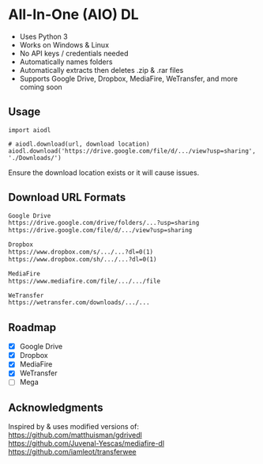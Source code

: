 # All-In-One (AIO) DL

- Uses Python 3 
- Works on Windows & Linux
- No API keys / credentials needed
- Automatically names folders
- Automatically extracts then deletes .zip & .rar files
- Supports Google Drive, Dropbox, MediaFire, WeTransfer, and more coming soon

## Usage
```python3
import aiodl

# aiodl.download(url, download location)
aiodl.download('https://drive.google.com/file/d/.../view?usp=sharing', './Downloads/')
```
Ensure the download location exists or it will cause issues.

## Download URL Formats
```txt
Google Drive
https://drive.google.com/drive/folders/...?usp=sharing
https://drive.google.com/file/d/.../view?usp=sharing

Dropbox
https://www.dropbox.com/s/.../...?dl=0(1)
https://www.dropbox.com/sh/.../...?dl=0(1)

MediaFire
https://www.mediafire.com/file/.../.../file

WeTransfer
https://wetransfer.com/downloads/.../...
```


## Roadmap
- [X] Google Drive
- [X] Dropbox
- [X] MediaFire
- [X] WeTransfer
- [ ] Mega
 
## Acknowledgments
Inspired by & uses modified versions of:<br/>
https://github.com/matthuisman/gdrivedl <br/>
https://github.com/Juvenal-Yescas/mediafire-dl <br/>
https://github.com/iamleot/transferwee
